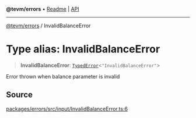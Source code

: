 **@tevm/errors** • [Readme](../README.md) \| [API](../globals.md)

***

[@tevm/errors](../README.md) / InvalidBalanceError

# Type alias: InvalidBalanceError

> **InvalidBalanceError**: [`TypedError`](TypedError.md)\<`"InvalidBalanceError"`\>

Error thrown when balance parameter is invalid

## Source

[packages/errors/src/input/InvalidBalanceError.ts:6](https://github.com/evmts/tevm-monorepo/blob/main/packages/errors/src/input/InvalidBalanceError.ts#L6)
